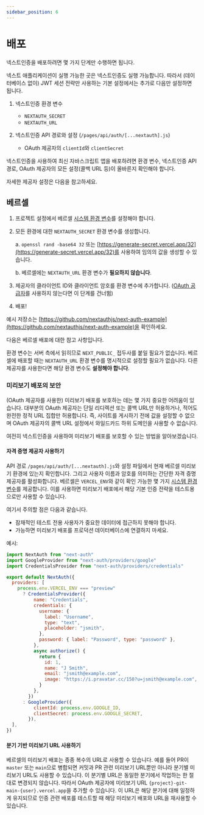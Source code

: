 ```yaml
---
sidebar_position: 6
---
```


# 배포

넥스트인증을 배포하려면 몇 가지 단계만 수행하면 됩니다.

넥스트 애플리케이션이 실행 가능한 곳은 넥스트인증도 실행 가능합니다. 따라서 (데이터베이스 없이) JWT 세션 전략만 사용하는 기본 설정에서는 추가로 다음만 설정하면 됩니다.

1. 넥스트인증 환경 변수

   - `NEXTAUTH_SECRET`
   - `NEXTAUTH_URL`

2. 넥스트인증 API 경로와 설정 (`/pages/api/auth/[...nextauth].js`)
   - OAuth 제공자의 `clientId`와 `clientSecret`

넥스트인증을 사용하여 최신 자바스크립트 앱을 배포하려면 환경 변수, 넥스트인증 API 경로, OAuth 제공자의 모든 설정(콜백 URL 등)이 올바른지 확인해야 합니다.

자세한 제공자 설정은 다음을 참고하세요.

## 베르셀

1. 프로젝트 설정에서 베르셀 [시스템 환경 변수](https://vercel.com/docs/concepts/projects/environment-variables#system-environment-variables)를 설정해야 합니다.
2. 모든 환경에 대한 `NEXTAUTH_SECRET` 환경 변수를 생성합니다.

   a. `openssl rand -base64 32` 또는 [https://generate-secret.vercel.app/32](https://generate-secret.vercel.app/32)를 사용하여 임의의 값을 생성할 수 있습니다.

   b. 베르셀에는 `NEXTAUTH_URL` 환경 변수가 **필요하지 않습니다**.

3. 제공자의 클라이언트 ID와 클라이언트 암호를 환경 변수에 추가합니다. ([OAuth 공급자](/configuration/providers/oauth)를 사용하지 않는다면 이 단계를 건너뜀)
4. 배포!

예시 저장소는 [https://github.com/nextauthjs/next-auth-example](https://github.com/nextauthjs/next-auth-example)을 확인하세요.

다음은 베르셀 배포에 대한 참고 사항입니다.

환경 변수는 서버 측에서 읽히므로 `NEXT_PUBLIC_` 접두사를 붙일 필요가 없습니다. 베르셀에 배포할 때는 `NEXTAUTH_URL` 환경 변수를 명시적으로 설정할 필요가 없습니다. 다른 제공자를 사용한다면 해당 환경 변수도 **설정해야 합니다**.

### 미리보기 배포의 보안

(OAuth 제공자를 사용한) 미리보기 배포를 보호하는 데는 몇 가지 중요한 어려움이 있습니다. 대부분의 OAuth 제공자는 단일 리디렉션 또는 콜백 URL만 허용하거나, 적어도 완전한 정적 URL 집합만 허용합니다. 즉, 사이트를 게시하기 전에 값을 설정할 수 없으며 OAuth 제공자의 콜백 URL 설정에서 와일드카드 하위 도메인을 사용할 수 없습니다.

여전히 넥스트인증을 사용하여 미리보기 배포를 보호할 수 있는 방법을 알아보겠습니다.

#### 자격 증명 제공자 사용하기

API 경로 `/pages/api/auth/[...nextauth].js`와 설정 파일에서 현재 베르셀 미리보기 환경에 있는지 확인합니다. 그리고 사용자 이름과 암호를 의미하는 간단한 자격 증명 제공자를 활성화합니다. 베르셀은 `VERCEL_ENV`와 같이 확인 가능한 몇 가지 [시스템 환경 변수](https://vercel.com/docs/concepts/projects/environment-variables#system-environment-variables)를 제공합니다. 이를 사용하면 미리보기 배포에서 해당 기본 인증 전략을 테스트용으로만 사용할 수 있습니다.

여기서 주의할 점은 다음과 같습니다.

- 잠재적인 테스트 전용 사용자가 중요한 데이터에 접근하지 못해야 합니다.
- 가능하면 미리보기 배포를 프로덕션 데이터베이스에 연결하지 마세요.

예시:

```js
import NextAuth from "next-auth"
import GoogleProvider from "next-auth/providers/google"
import CredentialsProvider from "next-auth/providers/credentials"

export default NextAuth({
  providers: [
    process.env.VERCEL_ENV === "preview"
      ? CredentialsProvider({
          name: "Credentials",
          credentials: {
            username: {
              label: "Username",
              type: "text",
              placeholder: "jsmith",
            },
            password: { label: "Password", type: "password" },
          },
          async authorize() {
            return {
              id: 1,
              name: "J Smith",
              email: "jsmith@example.com",
              image: "https://i.pravatar.cc/150?u=jsmith@example.com",
            }
          },
        })
      : GoogleProvider({
          clientId: process.env.GOOGLE_ID,
          clientSecret: process.env.GOOGLE_SECRET,
        }),
  ],
})
```

#### 분기 기반 미리보기 URL 사용하기

베르셀의 미리보기 배포는 종종 복수의 URL로 사용할 수 있습니다. 예를 들어 PR이 `master` 또는 `main`으로 병합되면 커밋과 PR 관련 미리보기 URL뿐만 아니라 분기별 미리보기 URL도 사용할 수 있습니다. 이 분기별 URL은 동일한 분기에서 작업하는 한 절대로 변경되지 않습니다. 따라서 OAuth 제공자에 미리보기 URL `{project}-git-main-{user}.vercel.app`을 추가할 수 있습니다. 이 URL은 해당 분기에 대해 일정하게 유지되므로 인증 관련 배포를 테스트할 때 해당 미리보기 배포와 URL을 재사용할 수 있습니다.
